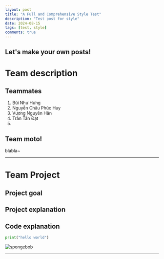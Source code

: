 ```yaml
---
layout: post
title: "A Full and Comprehensive Style Test"
description: "Test post for style"
date: 2024-08-15
tags: [test, style]
comments: true
---
```


Let's make your own posts!
---


# Team description
## Teammates
1. Bùi Như Hưng
2. Nguyễn Châu Phúc Huy
3. Vương Nguyên Hân
4. Trần Tấn Đạt
5. 

## Team moto!
blabla~


---

# Team Project
## Project goal 
## Project explanation
## Code explanation 

~~~python
print("hello world")
~~~

![spongebob](https://i.guim.co.uk/img/static/sys-images/Guardian/Pix/pictures/2009/7/24/1248436779217/SpongeBob-SquarePants-10t-001.jpg?width=465&dpr=1&s=none&crop=none)

---

